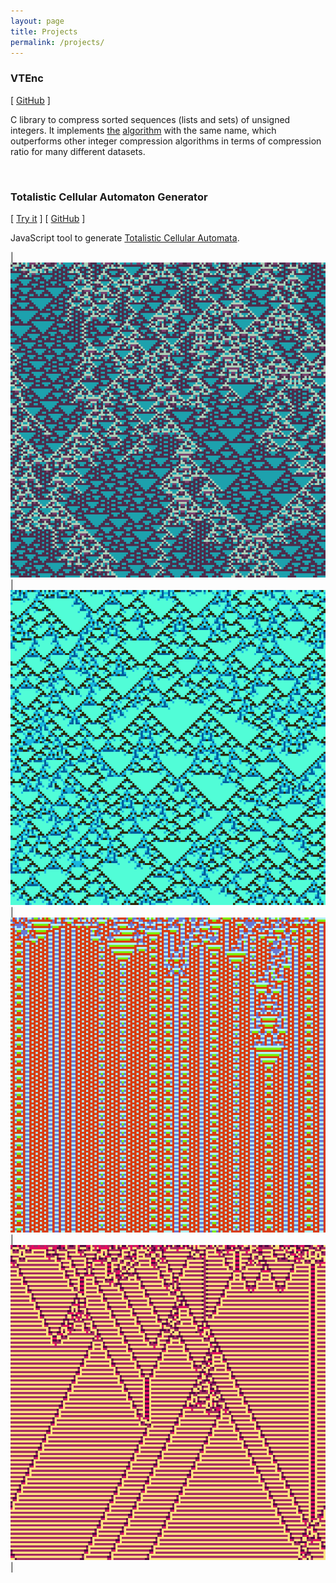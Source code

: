 ```yaml
---
layout: page
title: Projects
permalink: /projects/
---
```


### VTEnc

[ [GitHub](https://github.com/vteromero/VTEnc) ]

C library to compress sorted sequences (lists and sets) of unsigned integers. It implements [the](/2019/07/28/vtenc.html) [algorithm](/2020/06/03/encoding-parameters-in-vtenc-library.html) with the same name, which outperforms other integer compression algorithms in terms of compression ratio for many different datasets.

<p>&nbsp;</p>

### Totalistic Cellular Automaton Generator

[ [Try it](/projects/totalistic-cellular-automata/) ] [ [GitHub](https://github.com/vteromero/totalistic-cellular-automata) ]

JavaScript tool to generate [Totalistic Cellular Automata](https://mathworld.wolfram.com/TotalisticCellularAutomaton.html).

| ![Cellular Automaton 1](/img/cellular-automaton-1.png) | ![Cellular Automaton 2](/img/cellular-automaton-2.png) | ![Cellular Automaton 3](/img/cellular-automaton-3.png) | ![Cellular Automaton 4](/img/cellular-automaton-4.png) |
